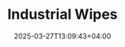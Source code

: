---
type: product
layout: product
date: 2025-03-27T13:09:43+04:00
sitemap:
  priority: 1
  changefreq: "weekly"

# SEO metadata
seoTitleSuffix: "Heavy-Duty Shop Towels Near Me"
seoDescription: >-
  Industrial Wipes from Nutcracker Pro in South Carolina. 1050 heavy-duty wipes per roll for mechanics and dealerships. Lint-free, durable, with fast shipping and savings.

# Page content
title: "**Industrial Wipes**"
description: >-
  Industrial Wipes from Nutcracker Pro bring South Carolina shops 1050 heavy-duty wipes per roll. Tackle oil and grease with lint-free, durable cloths at a budget-friendly price.

# price section
priceSection:
  title: "Unbeatable price"

# benefitsContent
benefitsImages:
  - image: "/images/wipes/product-main.jpg"
    alt: "Industrial Wipes for South Carolina Shops"

# benefitsContent
benefitsBlocks:
  - title: "Perfect for South Carolina Garages"
    text: >-
      These wipes clean oil, grease, and fluids fast. South Carolina dealerships and service centers rely on them for top-notch shop maintenance every day.
  - title: "Strong and Soaky"
    text: >-
      Tough texture handles rough jobs without tearing. South Carolina mechanics trust them to soak up spills and grime in no time flat.
  - title: "Works with Solvents"
    text: >-
      Use them with most shop solvents for versatile cleaning. South Carolina technicians wipe down tools and surfaces with ease using these wipes.
  - title: "Save Big on Supplies in South Carolina"
    text: >-
      1050 wipes per roll at a low price beat rental towels. South Carolina shops stock up cheap and cut maintenance costs by up to 40%.
  - title: "No Lint Left Behind"
    text: >-
      Lint-free design leaves surfaces spotless. South Carolina pros use them on windshields and parts for a clean, pro finish every time.
  - title: "Quick Grab Design"
    text: >-
      Fits Tork dispensers for fast, one-handed use. South Carolina garages cut waste and keep work flowing with easy-access wipes.
  - title: "Fast Shipping in South Carolina"
    text: >-
      Get rolls quick with our speedy delivery. South Carolina service centers stay stocked with these must-have wipes for daily use.
  - title: "Heavy-Duty Cleaning"
    text: >-
      Built to tackle tough messes like oil and grease. South Carolina mechanics swear by them for reliable shop cleanup power.
  - title: "South Carolina Shop Favorite"
    text: >-
      South Carolina pros love these wipes for strength and value. A top pick for automotive shops needing bulk supplies that last.

# gallery section
gallery:
  id: "product-gallery"
  items:
    - image: "images/wipes/gallery-4.jpg"
      alt: "Industrial wipes effectively cleaning greasy automotive parts"
    - image: "images/wipes/gallery-5.jpg"
      alt: "Heavy-duty shop wipes in Tork floor dispenser for easy access"
    - image: "images/wipes/gallery-6.jpg"
      alt: "Industrial wipes demonstrating superior absorption of automotive fluids"

# testimonials section
testimonials:
  title: "# Customer reviews"
  items:
    - name: "Joe"
      text: >-
        These wipes are killer in my auto shop. They grab grease fast and don’t shred. A roll lasts forever—best deal for mechanics!
    - name: "Tara"
      text: >-
        Love these for my garage. They soak up oil like crazy and hold up strong. Bulk price saves me a ton too!
    - name: "Ned"
      text: >-
        Solid wipes for my service bay. No lint, no tears—just clean tools and parts. Auto shops, these are a must-have!
    - name: "Carrie"
      text: >-
        These wipes rock in our dealership. They clean quick and don’t leave junk behind. South Carolina pros, grab these for your crew!
    - name: "Wes"
      text: >-
        Been using these in South Carolina for shop messes. They’re tough, absorbent, and ship fast. Can’t beat them for the price!
    - name: "Holly"
      text: >-
        Great wipes for my auto repair spot. They handle grease no sweat and last long. South Carolina mechanics need these rolls!
    - name: "Stan"
      text: >-
        These wipes are a win for my garage. They soak up spills easy and don’t fall apart. South Carolina folks, stock up on these!
    - name: "Ellen"
      text: >-
        My team loves these wipes. They’re strong, clean well, and cheap in bulk. South Carolina service centers, these are gold!
    - name: "Vic"
      text: >-
        Perfect for quick cleanups in my auto shop. They take on oil and stay intact. South Carolina pros, these wipes are the real deal!

# FAQ section
faq:
  titleColored: "F.A.Q."
  questions:
    - question: "How tough are these wipes for heavy-duty cleaning?"
      answer: >-
        Built for automotive use, they stay strong wet or dry. South Carolina mechanics scrub tools and parts clean without wipes tearing up.
    - question: "Do they work with solvents?"
      answer: >-
        Yup, they handle degreasers and brake cleaners fine. South Carolina shops use them with solvents for all kinds of cleaning jobs.
    - question: "What makes these wipes a cost-effective choice for South Carolina businesses?"
      answer: >-
        Designed for auto shops and service centers in South Carolina, these wipes combine durability with affordability. Their long-lasting performance reduces replacement frequency, and bulk options offer significant savings for dealerships and repair centers statewide.
    - question: "Safe for delicate surfaces?"
      answer: >-
        Low-lint design works on windshields and interiors. South Carolina pros trust them for clean finishes without leftover fibers.
    - question: "Do these wipes work with standard dispensers found in South Carolina workshops?"
      answer: >-
        They fit Tork floor dispensers for easy grabs. South Carolina shops cut waste and speed up work with this setup.
    - question: "Why cheaper than rentals in South Carolina?"
      answer: >-
        1050 wipes at a low price beat rental costs by 40%. South Carolina service centers save big with this bulk deal.

---